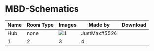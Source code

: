 # MBD-Schematics
| Name  | Room Type | Images | Made by | Download |
| --- | --- | --- | --- | --- |
| Hub  | none  | ![1](https://github.com/Zero5G/MBD-Schematics/blob/main/Screenshots/JustMax-type=+.png?raw=true) | JustMax#5526 |  |
| 1 | 2 | 3 | 4 |